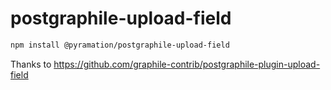 # postgraphile-upload-field

```sh
npm install @pyramation/postgraphile-upload-field
```

Thanks to https://github.com/graphile-contrib/postgraphile-plugin-upload-field
